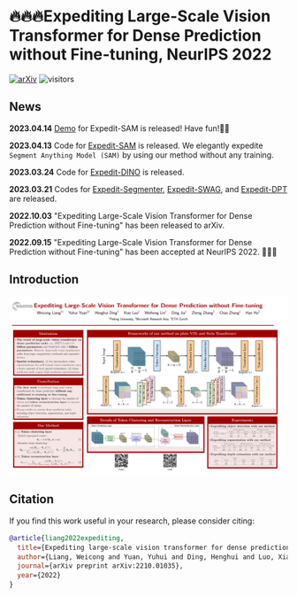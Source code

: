 # 🔥🔥🔥Expediting Large-Scale Vision Transformer for Dense Prediction without Fine-tuning, NeurIPS 2022

[![arXiv](https://img.shields.io/badge/arXiv-Paper-<COLOR>.svg)](https://arxiv.org/abs/2210.01035)
![visitors](https://visitor-badge.glitch.me/badge?page_id=Expedit-LargeScale-Vision-Transformer&left_color=blue&right_color=green)

## News

**2023.04.14** [Demo](https://huggingface.co/spaces/kxqt/Expedit-SAM) for Expedit-SAM is released! Have fun!🍺🍺

**2023.04.13** Code for [Expedit-SAM](https://github.com/Expedit-LargeScale-Vision-Transformer/Expedit-SAM) is released. We elegantly expedite `Segment Anything Model (SAM)` by using our method without any training.

**2023.03.24** Code for [Expedit-DINO](https://github.com/Expedit-LargeScale-Vision-Transformer/Expedit-DINO) is released.

**2023.03.21** Codes for [Expedit-Segmenter](https://github.com/Expedit-LargeScale-Vision-Transformer/Expedit-Segmenter), [Expedit-SWAG](https://github.com/Expedit-LargeScale-Vision-Transformer/Expedit-SWAG), and [Expedit-DPT](https://github.com/Expedit-LargeScale-Vision-Transformer/Expedit-DPT) are released.

**2022.10.03** "Expediting Large-Scale Vision Transformer for Dense Prediction without Fine-tuning" has been released to arXiv. 

**2022.09.15** "Expediting Large-Scale Vision Transformer for Dense Prediction without Fine-tuning" has been accepted at NeurIPS 2022. 🎉🎉🎉


## Introduction

![poster](profile/nips_poster.png)

## Citation
If you find this work useful in your research, please consider citing:
```bibtex
@article{liang2022expediting,
  title={Expediting large-scale vision transformer for dense prediction without fine-tuning},
  author={Liang, Weicong and Yuan, Yuhui and Ding, Henghui and Luo, Xiao and Lin, Weihong and Jia, Ding and Zhang, Zheng and Zhang, Chao and Hu, Han},
  journal={arXiv preprint arXiv:2210.01035},
  year={2022}
}
```



